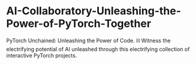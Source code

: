 # AI-Collaboratory-Unleashing-the-Power-of-PyTorch-Together
PyTorch Unchained: Unleashing the Power of Code. ⛓️ Witness the electrifying potential of AI unleashed through this electrifying collection of interactive PyTorch projects.
